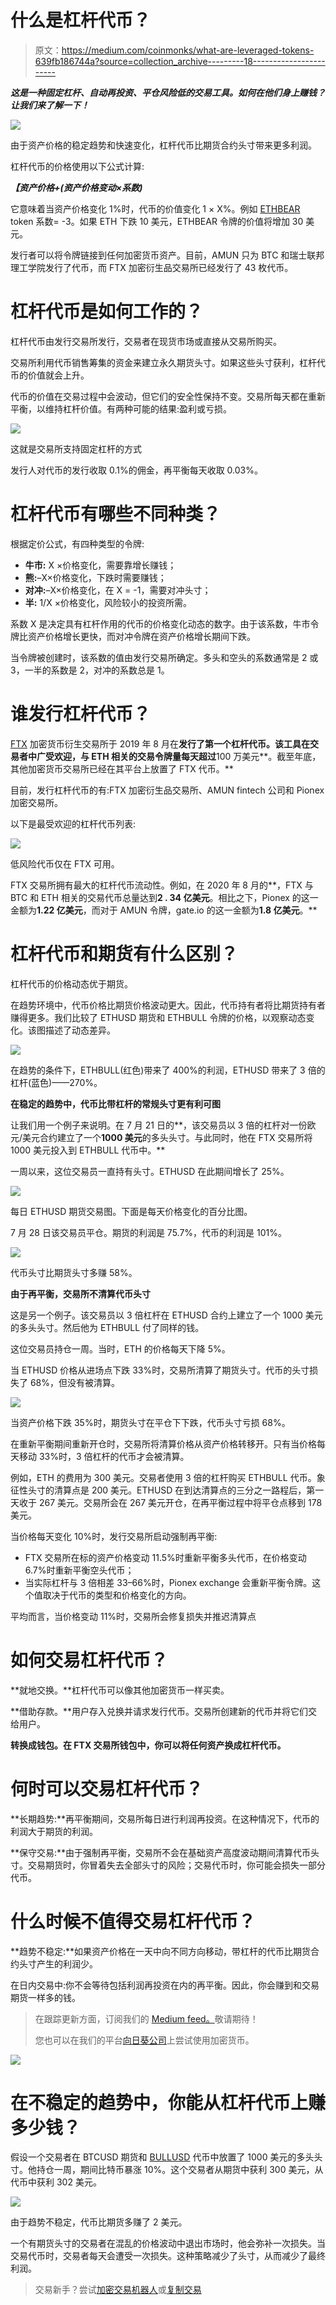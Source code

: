 # 什么是杠杆代币？

> 原文：<https://medium.com/coinmonks/what-are-leveraged-tokens-639fb186744a?source=collection_archive---------18----------------------->

***这是一种固定杠杆、自动再投资、平仓风险低的交易工具。如何在他们身上赚钱？让我们来了解一下！***

![](img/5122437ccc1b3f06dd9fc20d8d9d46a9.png)

由于资产价格的稳定趋势和快速变化，杠杆代币比期货合约头寸带来更多利润。

杠杆代币的价格使用以下公式计算:

***【资产价格+(资产价格变动×系数)***

它意味着当资产价格变化 1%时，代币的价值变化 1 × X%。例如 [ETHBEAR](https://ftx.com/ru/tokens/ETHbear) token 系数= -3。如果 ETH 下跌 10 美元，ETHBEAR 令牌的价值将增加 30 美元。

发行者可以将令牌链接到任何加密货币资产。目前，AMUN 只为 BTC 和瑞士联邦理工学院发行了代币，而 FTX 加密衍生品交易所已经发行了 43 枚代币。

# **杠杆代币是如何工作的？**

杠杆代币由发行交易所发行，交易者在现货市场或直接从交易所购买。

交易所利用代币销售筹集的资金来建立永久期货头寸。如果这些头寸获利，杠杆代币的价值就会上升。

代币的价值在交易过程中会波动，但它们的安全性保持不变。交易所每天都在重新平衡，以维持杠杆价值。有两种可能的结果:盈利或亏损。

![](img/5aad18011402a521d0ebef198b8ae362.png)

这就是交易所支持固定杠杆的方式

发行人对代币的发行收取 0.1%的佣金，再平衡每天收取 0.03%。

# **杠杆代币有哪些不同种类？**

根据定价公式，有四种类型的令牌:

*   **牛市:** X ×价格变化，需要靠增长赚钱；
*   **熊:**–X×价格变化，下跌时需要赚钱；
*   **对冲:**–X×价格变化，在 X = -1，需要对冲头寸；
*   **半:** 1/X ×价格变化，风险较小的投资所需。

系数 X 是决定具有杠杆作用的代币的价格变化动态的数字。由于该系数，牛市令牌比资产价格增长更快，而对冲令牌在资产价格增长期间下跌。

当令牌被创建时，该系数的值由发行交易所确定。多头和空头的系数通常是 2 或 3，一半的系数是 2，对冲的系数总是 1。

# 谁发行杠杆代币？

[FTX](https://ftx.com/) 加密货币衍生交易所于 2019 年 8 月在**发行了第一个杠杆代币。该工具在交易者中广受欢迎，与 ETH 相关的交易令牌量每天超过**100 万美元**。截至年底，其他加密货币交易所已经在其平台上放置了 FTX 代币。**

目前，发行杠杆代币的有:FTX 加密衍生品交易所、AMUN fintech 公司和 Pionex 加密交易所。

以下是最受欢迎的杠杆代币列表:

![](img/7b54b53092cf9cc5c82bc9db3def3c91.png)

低风险代币仅在 FTX 可用。

FTX 交易所拥有最大的杠杆代币流动性。例如，在 2020 年 8 月的**，FTX 与 BTC 和 ETH 相关的交易代币总量达到**2 . 34 亿美元**。相比之下，Pionex 的这一金额为**1.22 亿美元**，而对于 AMUN 令牌，gate.io 的这一金额为**1.8 亿美元**。**

# **杠杆代币和期货有什么区别？**

杠杆代币的价格动态优于期货。

在趋势环境中，代币价格比期货价格波动更大。因此，代币持有者将比期货持有者赚得更多。我们比较了 ETHUSD 期货和 ETHBULL 令牌的价格，以观察动态变化。该图描述了动态差异。

![](img/93c2bec337921c141b533572a172f72d.png)

在趋势的条件下，ETHBULL(红色)带来了 400%的利润，ETHUSD 带来了 3 倍的杠杆(蓝色)——270%。

**在稳定的趋势中，代币比带杠杆的常规头寸更有利可图**

让我们用一个例子来说明。在 7 月 21 日的**，该交易员以 3 倍的杠杆对一份欧元/美元合约建立了一个**1000 美元**的多头头寸。与此同时，他在 FTX 交易所将 1000 美元投入到 ETHBULL 代币中。**

一周以来，这位交易员一直持有头寸。ETHUSD 在此期间增长了 25%。

![](img/4f4cb3650a386776d641fa73db88e3fa.png)

每日 ETHUSD 期货交易图。下面是每天价格变化的百分比图。

7 月 28 日该交易员平仓。期货的利润是 75.7%，代币的利润是 101%。

![](img/914d5f67005faaa74ad4bfb9cb8ed1f3.png)

代币头寸比期货头寸多赚 58%。

**由于再平衡，交易所不清算代币头寸**

这是另一个例子。该交易员以 3 倍杠杆在 ETHUSD 合约上建立了一个 1000 美元的多头头寸。然后他为 ETHBULL 付了同样的钱。

这位交易员持仓一周。当时，ETH 的价格每天下降 5%。

当 ETHUSD 价格从进场点下跌 33%时，交易所清算了期货头寸。代币的头寸损失了 68%，但没有被清算。

![](img/b4a07b21f59dfa909c2c5573282c6298.png)

当资产价格下跌 35%时，期货头寸在平仓下下跌，代币头寸亏损 68%。

在重新平衡期间重新开仓时，交易所将清算价格从资产价格转移开。只有当价格每天移动 33%时，3 倍杠杆的代币才会被清算。

例如，ETH 的费用为 300 美元。交易者使用 3 倍的杠杆购买 ETHBULL 代币。象征性头寸的清算点是 200 美元。ETHUSD 在到达清算点的三分之一路程后，第一天收于 267 美元。交易所会在 267 美元开仓，在再平衡过程中将平仓点移到 178 美元。

当价格每天变化 10%时，发行交易所启动强制再平衡:

*   FTX 交易所在标的资产价格变动 11.5%时重新平衡多头代币，在价格变动 6.7%时重新平衡空头代币；
*   当实际杠杆与 3 倍相差 33–66%时，Pionex exchange 会重新平衡令牌。这个值取决于代币的类型和价格变化的方向。

平均而言，当价格变动 11%时，交易所会修复损失并推迟清算点

# **如何交易杠杆代币？**

**就地交换。**杠杆代币可以像其他加密货币一样买卖。

**借助存款。**用户存入兑换并请求发行代币。交易所创建新的代币并将它们交给用户。

**转换成钱包。在 FTX 交易所钱包中，你可以将任何资产换成杠杆代币。**

# **何时可以交易杠杆代币？**

**长期趋势:**再平衡期间，交易所每日进行利润再投资。在这种情况下，代币的利润大于期货的利润。

**保守交易:**由于强制再平衡，交易所不会在基础资产高度波动期间清算代币头寸。交易期货时，你冒着失去全部头寸的风险；交易代币时，你可能会损失一部分代币。

# **什么时候不值得交易杠杆代币？**

**趋势不稳定:**如果资产价格在一天中向不同方向移动，带杠杆的代币比期货合约头寸产生的利润少。

在日内交易中:你不会等待包括利润再投资在内的再平衡。因此，你会赚到和交易期货一样多的钱。

> 在跟踪更新方面，订阅我们的 [Medium feed。](https://medium.com/sunflowercorporation)敬请期待！
> 
> 您也可以在我们的平台[向日葵公司](https://sunflowercorp.com/)上尝试使用加密货币。

![](img/12f3e46f3bf15291a8ffc869e2ffc7c4.png)

# **在不稳定的趋势中，你能从杠杆代币上赚多少钱？**

假设一个交易者在 BTCUSD 期货和 [BULLUSD](https://ftx.com/ru/trade/BULL/USD) 代币中放置了 1000 美元的多头头寸。他持仓一周，期间比特币暴涨 10%。这个交易者从期货中获利 300 美元，从代币中获利 302 美元。

![](img/50ba7c2cd4beeb48a6ca4817ecbff8b0.png)

由于趋势不稳定，代币比期货多赚了 2 美元。

一个有期货头寸的交易者在混乱的价格波动中退出市场时，他会弥补一次损失。当交易代币时，交易者每天会遭受一次损失。这种策略减少了头寸，从而减少了最终利润。

> 交易新手？尝试[加密交易机器人](/coinmonks/crypto-trading-bot-c2ffce8acb2a)或[复制交易](/coinmonks/top-10-crypto-copy-trading-platforms-for-beginners-d0c37c7d698c)
